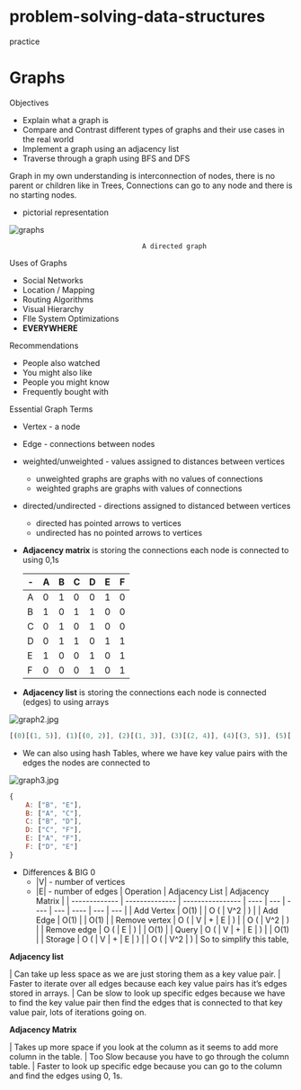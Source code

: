 # problem-solving-data-structures

practice

# Graphs

Objectives

- Explain what a graph is
- Compare and Contrast different types of graphs and their use cases in the real world
- Implement a graph using an adjacency list
- Traverse through a graph using BFS and DFS

Graph in my own understanding is interconnection of nodes, there is no parent or children like in Trees, Connections can go to any node and there is no starting nodes.

- pictorial representation

![graphs](https://github.com/CalyWorld/problem-solving-data-structures/assets/88979648/27140e9a-b996-45ee-89e3-4403fc1bca67)

                                     A directed graph

Uses of Graphs

- Social Networks
- Location / Mapping
- Routing Algorithms
- Visual Hierarchy
- FIle System Optimizations
- **EVERYWHERE**

Recommendations

- People also watched
- You might also like
- People you might know
- Frequently bought with

Essential Graph Terms

- Vertex - a node
- Edge - connections between nodes
- weighted/unweighted - values assigned to distances between vertices
  - unweighted graphs are graphs with no values of connections
  - weighted graphs are graphs with values of connections
- directed/undirected - directions assigned to distanced between vertices
  - directed has pointed arrows to vertices
  - undirected has no pointed arrows to vertices
- **Adjacency matrix** is storing the connections each node is connected to using 0,1s

  | -   | A   | B   | C   | D   | E   | F   |
  | --- | --- | --- | --- | --- | --- | --- |
  | A   | 0   | 1   | 0   | 0   | 1   | 0   |
  | B   | 1   | 0   | 1   | 1   | 0   | 0   |
  | C   | 0   | 1   | 0   | 1   | 0   | 0   |
  | D   | 0   | 1   | 1   | 0   | 1   | 1   |
  | E   | 1   | 0   | 0   | 1   | 0   | 1   |
  | F   | 0   | 0   | 0   | 1   | 0   | 1   |

- **Adjacency list** is storing the connections each node is connected (edges) to using arrays

![graph2.jpg](https://prod-files-secure.s3.us-west-2.amazonaws.com/ddf06e62-fc19-4a7f-b48c-64ad5b1b1637/70811302-9758-4b7a-91d8-c5d959349753/graph2.jpg)

```jsx
[(0)[(1, 5)], (1)[(0, 2)], (2)[(1, 3)], (3)[(2, 4)], (4)[(3, 5)], (5)[(4, 0)]];
```

- We can also using hash Tables, where we have key value pairs with the edges the nodes are connected to

![graph3.jpg](https://prod-files-secure.s3.us-west-2.amazonaws.com/ddf06e62-fc19-4a7f-b48c-64ad5b1b1637/8d18c8a4-9780-4344-b1f1-14d16eff4d8c/graph3.jpg)

```jsx
{
	A: ["B", "E"],
	B: ["A", "C"],
	C: ["B", "D"],
	D: ["C", "F"],
	E: ["A", "F"],
	F: ["D", "E"]
}
```

- Differences & BIG 0
  - |V| - number of vertices
  - |E| - number of edges
    | Operation | Adjacency List | Adjacency Matrix |
    | ------------- | -------------- | ---------------- | ---- | --- | ---- | --- | ---- | --- | --- |
    | Add Vertex | O(1) | | O ( | V^2 | ) |
    | Add Edge | O(1) | | O(1) |
    | Remove vertex | O ( | V | + | E | ) | | O ( | V^2 | ) |
    | Remove edge | O ( | E | ) | | O(1) |
    | Query | O ( | V | + | E | ) | | O(1) |
    | Storage | O ( | V | + | E | ) | | O ( | V^2 | ) |
    So to simplify this table,

**Adjacency list**

| Can take up less space as we are just storing them as a key value pair.
| Faster to iterate over all edges because each key value pairs has it’s edges stored in arrays.
| Can be slow to look up specific edges because we have to find the key value pair then find the edges that is connected to that key value pair, lots of iterations going on.

**Adjacency Matrix**

| Takes up more space if you look at the column as it seems to add more column in the table.
| Too Slow because you have to go through the column table.
| Faster to look up specific edge because you can go to the column and find the edges using 0, 1s.
